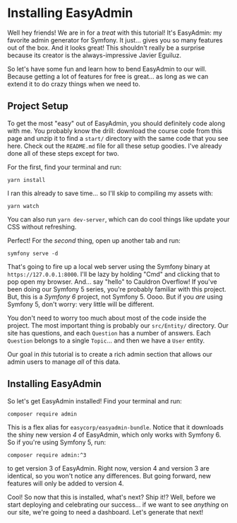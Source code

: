 # Installing EasyAdmin

Well hey friends! We are in for a *treat* with this tutorial! It's EasyAdmin: my
favorite admin generator for Symfony. It just... gives you so many features out of
the box. And it looks great! This shouldn't really be a surprise because its creator
is the always-impressive Javier Eguiluz.

So let's have some fun and learn how to bend EasyAdmin to our will. Because getting
a lot of features for free is great... as long as we can extend it to do crazy
things when we need to.

## Project Setup

To get the most "easy" out of EasyAdmin, you should definitely code along with me.
You probably know the drill: download the course code from this page and unzip it to
find a `start/` directory with the same code that you see here. Check out the
`README.md` file for all these setup goodies. I've already done all of these steps
except for two.

For the first, find your terminal and run:

```terminal
yarn install
```

I ran this already to save time... so I'll skip to compiling my assets with:

```terminal
yarn watch
```

You can also run `yarn dev-server`, which can do cool things like update your
CSS without refreshing.

Perfect! For the *second* thing, open up another tab and run:

```terminal
symfony serve -d
```

That's going to fire up a local web server using the Symfony binary at
`https://127.0.0.1:8000`. I'll be lazy by holding "Cmd" and clicking that to pop
open my browser. And... say "hello" to Cauldron Overflow! If you've been doing our
Symfony 5 series, you're probably familiar with this project. But, this
is a *Symfony 6* project, not Symfony 5. Oooo. But if you *are* using Symfony
5, don't worry: very little will be different.

You don't need to worry too much about most of the code inside the project. The most
important thing is probably our `src/Entity/` directory. Our site has questions, and
each `Question` has a number of answers. Each `Question` belongs to a single
`Topic`... and then we have a `User` entity.

Our goal in *this* tutorial is to create a rich admin section that allows our admin
users to manage *all* of this data.

## Installing EasyAdmin

So let's get EasyAdmin installed! Find your terminal and run:

```terminal
composer require admin
```

This is a flex alias for `easycorp/easyadmin-bundle`. Notice that it downloads the
shiny new version *4* of EasyAdmin, which only works with Symfony 6. So if you're using
Symfony 5, run:

```terminal
composer require admin:^3
```

to get version 3 of EasyAdmin. Right now, version 4 and version 3 are identical,
so you won't notice any differences. But going forward, new features will only be
added to version 4.

Cool! So now that this is installed, what's next? Ship it!? Well, before we start
deploying and celebrating our success... if we want to see *anything* on our site,
we're going to need a dashboard. Let's generate that next!
